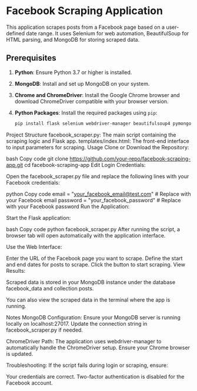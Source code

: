 # Facebook Scraping Application  

This application scrapes posts from a Facebook page based on a user-defined date range. It uses Selenium for web automation, BeautifulSoup for HTML parsing, and MongoDB for storing scraped data.  

## Prerequisites  

1. **Python**: Ensure Python 3.7 or higher is installed.  
2. **MongoDB**: Install and set up MongoDB on your system.  
3. **Chrome and ChromeDriver**: Install the Google Chrome browser and download ChromeDriver compatible with your browser version.  
4. **Python Packages**: Install the required packages using `pip`:  

   ```bash
   pip install flask selenium webdriver-manager beautifulsoup4 pymongo
Project Structure
facebook_scraper.py: The main script containing the scraping logic and Flask app.
templates/index.html: The front-end interface to input parameters for scraping.
Usage
Clone or Download the Repository:

bash
Copy code
git clone https://github.com/your-repo/facebook-scraping-app.git
cd facebook-scraping-app
Edit Login Credentials:

Open the facebook_scraper.py file and replace the following lines with your Facebook credentials:

python
Copy code
email = "your_facebook_email@test.com"  # Replace with your Facebook email
password = "your_facebook_password"  # Replace with your Facebook password
Run the Application:

Start the Flask application:

bash
Copy code
python facebook_scraper.py
After running the script, a browser tab will open automatically with the application interface.

Use the Web Interface:

Enter the URL of the Facebook page you want to scrape.
Define the start and end dates for posts to scrape.
Click the button to start scraping.
View Results:

Scraped data is stored in your MongoDB instance under the database facebook_data and collection posts.

You can also view the scraped data in the terminal where the app is running.

Notes
MongoDB Configuration:
Ensure your MongoDB server is running locally on localhost:27017. Update the connection string in facebook_scraper.py if needed.

ChromeDriver Path:
The application uses webdriver-manager to automatically handle the ChromeDriver setup. Ensure your Chrome browser is updated.

Troubleshooting:
If the script fails during login or scraping, ensure:

Your credentials are correct.
Two-factor authentication is disabled for the Facebook account.